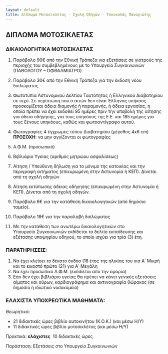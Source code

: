 ```yaml
---
layout: default
title: Δίπλωμα Μοτοσικλέτας - Σχολή Οδηγών - Τσουκαλάς Παναγιώτης
---
```


ΔΙΠΛΩΜΑ ΜΟΤΟΣΙΚΛΕΤΑΣ
--------------------

### ΔΙΚΑΙΟΛΟΓΗΤΙΚΑ ΜΟΤΟΣΙΚΛΕΤΑΣ

1. Παράβολο 90€ από την Εθνική Τράπεζα για εξετάσεις σε γιατρούς της περιοχής
   του συμβεβλημένους με το Υπουργείο Συγκοινωνιών (ΠΑΘΟΛΟΓΟΥ – ΟΦΘΑΛΜΙΑΤΡΟ)

2. Παράβολο 30€ από την Εθνική Τράπεζα για την έκδοση νέου διπλώματος

3. Φωτοτυπία Αστυνομικού Δελτίου Ταυτότητας ή Ελληνικού Διαβατηρίου σε ισχύ.
   Σε περίπτωση που ο αιτών δεν είναι Έλληνας υπήκοος προσκομίζεται άδεια διαμονής
   ή παραμονής, ή άδεια εργασίας, η οποία πρέπει να έχει εκδοθεί 95 ημέρες πριν την
   υποβολή της αίτησης για άδεια οδήγησης, για τους υπηκόους της Ε.Ε. και 185
   ημέρες για τους ξένους υπηκόους, καθώς και φωτοαντίγραφο αυτού.

4. Φωτογραφίες 4 έγχρωμες τύπου Διαβατηρίου (μέγεθος 4x6 cm)
   **ΠΡΟΣΟΧΗ**: να μην αγγίζονται οι φωτογραφίες

5. Α.Φ.Μ. (προσωπικό)

6. Βιβλιάριο Υγείας (αριθμός μητρώου ασφαλίσεως)

7. Αίτηση / Υπεύθυνη δήλωση για το μόνιμο της κατοικίας και την περιγραφή αιτήματος (επικυρωμένη στην Αστυνομία ή ΚΕΠ). Δίνεται από τη σχολή οδηγών

8. Αίτηση εκτύπωσης άδειας οδήγησης (επικυρωμένη στην Αστυνομία ή ΚΕΠ).
   Δίνεται από τη σχολή οδηγών.

9. Παράβολο 6€ για την κατάθεση δικαιολογητικών (από δημόσιο ταμείο).

10. Παράβολο 18€ για την παραλαβή διπλώματος 

11. Με την κατάθεση των ανωτέρω δικαιολογητικών στο Υπουργείο Συγκοινωνιών
    εκδίδεται το δελτίο εκπαίδευσης και εξέτασης υποψηφίου οδηγού, το οποίο
    ισχύει για τρία (3) έτη.

### ΠΑΡΑΤΗΡΗΣΕΙΣ:

 1. Να έχει κλείσει το δέκατο όγδοο (18 έτος της ηλικίας του για Α΄ Μικρή και το
    εικοστό πρώτο (21) για Α΄ Μεγάλη
 2. Να έχει προσωπικό Α.Φ.Μ. (εκδίδεται από την εφορία)
 3. Εάν δεν έχει βιβλιάριο υγείας θα πρέπει να κάνει γενικές εξετάσεις αίματος
    και ούρων, καρδιογράφημα και ακτινογραφία θώρακος (σε δημόσιο ή ιδιωτικό
    νοσοκομείο)

### ΕΛΑΧΙΣΤΑ ΥΠΟΧΡΕΩΤΙΚΑ ΜΑΘΗΜΑΤΑ:

Θεωρητικά:

 - 21 διδακτικές ώρες βιβλίο αυτοκινήτου (Κ.Ο.Κ.) (και μέσω Η/Υ)
 - 11 διδακτικές ώρες βιβλίο μοτοσικλέτας (και μέσω Η/Υ)

Πρακτικά: **ελάχιστες**  10 διδακτικές ώρες

Παράσταση: Εξετάσεις στο Υπουργείο Συγκοινωνιών

